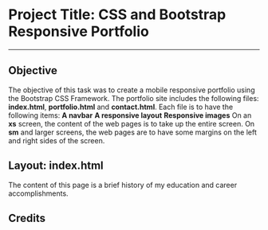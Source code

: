 # Project Title: CSS and Bootstrap Responsive Portfolio
___
## Objective
The objective of this task was to create a mobile responsive portfolio using the Bootstrap CSS Framework.  The portfolio site includes the following files: **index.html**, **portfolio.html** and **contact.html**.
Each file is to have the following items:
**A navbar**
**A responsive layout**
**Responsive images**
On an **xs** screen, the content of the web pages is to take up the entire screen.  On **sm** and larger screens, the web pages are to have some margins on the left and right sides of the screen.

## Layout: index.html
The content of this page is a brief history of my education and career accomplishments.



## Credits